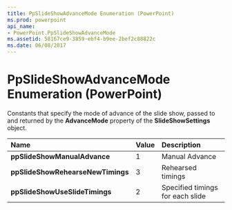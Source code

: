 ```yaml
---
title: PpSlideShowAdvanceMode Enumeration (PowerPoint)
ms.prod: powerpoint
api_name:
- PowerPoint.PpSlideShowAdvanceMode
ms.assetid: 58167ce9-3859-ebf4-b9ee-2bef2c88822c
ms.date: 06/08/2017
---
```



# PpSlideShowAdvanceMode Enumeration (PowerPoint)

Constants that specify the mode of advance of the slide show, passed to and returned by the **AdvanceMode** property of the **SlideShowSettings** object.



|**Name**|**Value**|**Description**|
|:-----|:-----|:-----|
|**ppSlideShowManualAdvance**|1|Manual Advance|
|**ppSlideShowRehearseNewTimings**|3|Rehearsed timings|
|**ppSlideShowUseSlideTimings**|2|Specified timings for each slide|

